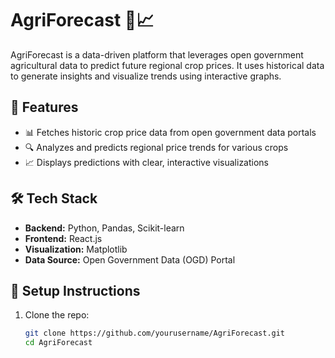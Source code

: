 # AgriForecast 🌾📈

AgriForecast is a data-driven platform that leverages open government agricultural data to predict future regional crop prices. It uses historical data to generate insights and visualize trends using interactive graphs.

## 🚀 Features

- 📊 Fetches historic crop price data from open government data portals
- 🔍 Analyzes and predicts regional price trends for various crops
- 📈 Displays predictions with clear, interactive visualizations

## 🛠 Tech Stack

- **Backend:** Python, Pandas, Scikit-learn
- **Frontend:** React.js
- **Visualization:** Matplotlib
- **Data Source:** Open Government Data (OGD) Portal

## 🔧 Setup Instructions

1. Clone the repo:
   ```bash
   git clone https://github.com/yourusername/AgriForecast.git
   cd AgriForecast
